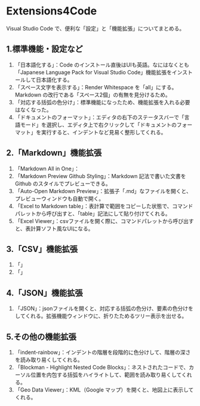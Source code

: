 # Extensions4Code
Visual Studio Code で、便利な「設定」と「機能拡張」についてまとめる。  
  
## 1.標準機能・設定など
1. 「日本語化する」：Code のインストール直後はUIも英語。なにはなくとも「Japanese Language Pack for Visual Studio Code」機能拡張をインストールして日本語化する。
2. 「スペース文字を表示する」：Render Whitespace を「all」にする。Markdown の改行である「スペース2個」の有無を見分けるため。
3. 「対応する括弧の色分け」：標準機能になったため、機能拡張を入れる必要はなくなった。
4. 「ドキュメントのフォーマット」：エディタの右下のステータスバーで「言語モード」を選択し、エディタ上で右クリックして「ドキュメントのフォーマット」を実行すると、インデントなど見易く整形してくれる。

## 2.「Markdown」機能拡張
1. 「Markdown All in One」：
2. 「Markdown Preview Github Styling」：Markdown 記法で書いた文書をGithub のスタイルでプレビューできる。
3. 「Auto-Open Markdown Preview」：拡張子「.md」なファイルを開くと、プレビューウィンドウも自動で開く。
4. 「Excel to Markdown table」：表計算で範囲をコピーした状態で、コマンドパレットから呼び出すと、「table」記法にして貼り付けてくれる。
5. 「Excel Viewer」：csvファイルを開く際に、コマンドパレットから呼び出すと、表計算ソフト風なUIになる。
  
## 3.「CSV」機能拡張
1. 「」
2. 「」

## 4.「JSON」機能拡張
1. 「JSON」：jsonファイルを開くと、対応する括弧の色分け、要素の色分けをしてくれる。拡張機能ウィンドウに、折りたためるツリー表示を出せる。

## 5.その他の機能拡張
1. 「indent-rainbow」：インデントの階層を段階的に色分けして、階層の深さを読み取り易くしてくれる。
2. 「Blockman - Highlight Nested Code Blocks」：ネストされたコードで、カーソル位置を内包する括弧をハイライトして、範囲を読み取り易くしてくれる。
3. 「Geo Data Viewer」：KML（Google マップ）を開くと、地図上に表示してくれる。